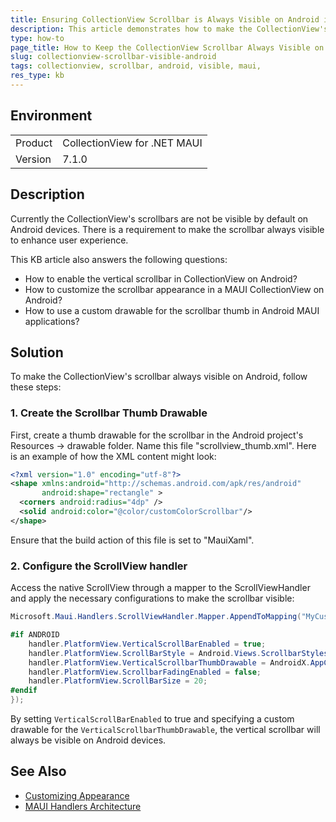 ```yaml
---
title: Ensuring CollectionView Scrollbar is Always Visible on Android in MAUI
description: This article demonstrates how to make the CollectionView's scrollbar always visible on Android 
type: how-to
page_title: How to Keep the CollectionView Scrollbar Always Visible on Android
slug: collectionview-scrollbar-visible-android
tags: collectionview, scrollbar, android, visible, maui, 
res_type: kb
---
```


## Environment

<table>
<tbody>
<tr>
<td>Product</td>
<td>CollectionView for .NET MAUI</td>
</tr>
<tr>
<td>Version</td>
<td>7.1.0</td>
</tr>
</tbody>
</table>

## Description

Currently the CollectionView's scrollbars are not be visible by default on Android devices. There is a requirement to make the scrollbar always visible to enhance user experience.

This KB article also answers the following questions:
- How to enable the vertical scrollbar in CollectionView on Android?
- How to customize the scrollbar appearance in a MAUI CollectionView on Android?
- How to use a custom drawable for the scrollbar thumb in Android MAUI applications?

## Solution

To make the CollectionView's scrollbar always visible on Android, follow these steps:

### 1. Create the Scrollbar Thumb Drawable

First, create a thumb drawable for the scrollbar in the Android project's Resources -> drawable folder. Name this file "scrollview_thumb.xml". Here is an example of how the XML content might look:

```xml
<?xml version="1.0" encoding="utf-8"?>
<shape xmlns:android="http://schemas.android.com/apk/res/android"
       android:shape="rectangle" >
  <corners android:radius="4dp" />
  <solid android:color="@color/customColorScrollbar"/>
</shape>
```

Ensure that the build action of this file is set to "MauiXaml".

### 2. Configure the ScrollView handler

Access the native ScrollView through a mapper to the ScrollViewHandler and apply the necessary configurations to make the scrollbar visible:

```csharp
Microsoft.Maui.Handlers.ScrollViewHandler.Mapper.AppendToMapping("MyCustom", (handler, view) => {

#if ANDROID
    handler.PlatformView.VerticalScrollBarEnabled = true;
    handler.PlatformView.ScrollBarStyle = Android.Views.ScrollbarStyles.OutsideOverlay;
    handler.PlatformView.VerticalScrollbarThumbDrawable = AndroidX.AppCompat.Content.Res.AppCompatResources.GetDrawable(Microsoft.Maui.ApplicationModel.Platform.AppContext, Drawable.scrollview_thumb);
    handler.PlatformView.ScrollbarFadingEnabled = false;
    handler.PlatformView.ScrollBarSize = 20;
#endif
});
```

By setting `VerticalScrollBarEnabled` to true and specifying a custom drawable for the `VerticalScrollbarThumbDrawable`, the vertical scrollbar will always be visible on Android devices.

## See Also

- [Customizing Appearance](https://docs.microsoft.com/en-us/dotnet/maui/user-interface/styles/)
- [MAUI Handlers Architecture](https://docs.microsoft.com/en-us/dotnet/maui/fundamentals/handlers/)
